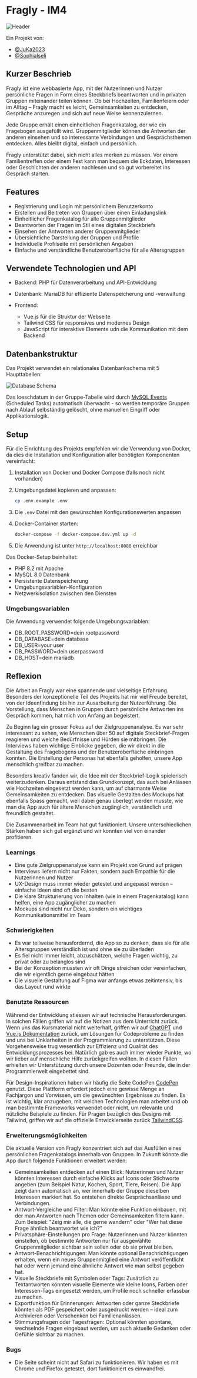 # Fragly - IM4

![Header](docs/header.jpg)

Ein Projekt von:

- [@JuKa2023](https://github.com/JuKa2023)
- [@SophiaIseli](https://github.com/SophiaIseli)

## Kurzer Beschrieb

Fragly ist eine webbasierte App, mit der Nutzerinnen und Nutzer persönliche Fragen in Form eines Steckbriefs beantworten und in privaten Gruppen miteinander teilen können. Ob bei Hochzeiten, Familienfeiern oder im Alltag – Fragly macht es leicht, Gemeinsamkeiten zu entdecken, Gespräche anzuregen und sich auf neue Weise kennenzulernen.

Jede Gruppe erhält einen einheitlichen Fragenkatalog, der wie ein Fragebogen ausgefüllt wird. Gruppenmitglieder können die Antworten der anderen einsehen und so interessante Verbindungen und Gesprächsthemen entdecken. Alles bleibt digital, einfach und persönlich.

Fragly unterstützt dabei, sich nicht alles merken zu müssen. Vor einem Familientreffen oder einem Fest kann man bequem die Eckdaten, Interessen oder Geschichten der anderen nachlesen und so gut vorbereitet ins Gespräch starten.

## Features
- Registrierung und Login mit persönlichem Benutzerkonto
- Erstellen und Beitreten von Gruppen über einen Einladungslink
- Einheitlicher Fragenkatalog für alle Gruppenmitglieder
- Beantworten der Fragen im Stil eines digitalen Steckbriefs
- Einsehen der Antworten anderer Gruppenmitglieder
- Übersichtliche Darstellung der Gruppen und Profile
- Individuelle Profilseite mit persönlichen Angaben
- Einfache und verständliche Benutzeroberfläche für alle Altersgruppen

## Verwendete Technologien und API

- Backend: PHP für Datenverarbeitung und API-Entwicklung

- Datenbank: MariaDB für effiziente Datenspeicherung und -verwaltung

- Frontend:
  - Vue.js für die Struktur der Webseite
  - Tailwind CSS für responsives und modernes Design
  - JavaScript für interaktive Elemente udn die Kommunikation mit dem Backend

## Datenbankstruktur

Das Projekt verwendet ein relationales Datenbankschema mit 5 Haupttabellen:

![Database Schema](docs/erd.png)

Das loeschdatum in der Gruppe-Tabelle wird durch [MySQL Events](https://dev.mysql.com/doc/refman/8.4/en/events-overview.html) (Scheduled Tasks) automatisch überwacht - so werden temporäre Gruppen nach Ablauf selbständig gelöscht, ohne manuellen Eingriff oder Applikationslogik.


## Setup

Für die Einrichtung des Projekts empfehlen wir die Verwendung von Docker, da dies die Installation und Konfiguration aller benötigten Komponenten vereinfacht:

1. Installation von Docker und Docker Compose (falls noch nicht vorhanden)
2. Umgebungsdatei kopieren und anpassen:

   ```bash
   cp .env.example .env
   ```

3. Die `.env` Datei mit den gewünschten Konfigurationswerten anpassen
4. Docker-Container starten:

   ```bash
   docker-compose -f docker-compose.dev.yml up -d
   ```

5. Die Anwendung ist unter `http://localhost:8080` erreichbar

Das Docker-Setup beinhaltet:

- PHP 8.2 mit Apache
- MySQL 8.0 Datenbank
- Persistente Datenspeicherung
- Umgebungsvariablen-Konfiguration
- Netzwerkisolation zwischen den Diensten

### Umgebungsvariablen

Die Anwendung verwendet folgende Umgebungsvariablen:

* DB_ROOT_PASSWORD=dein rootpassword
* DB_DATABASE=dein database
* DB_USER=your user
* DB_PASSWORD=dein userpassword
* DB_HOST=dein mariadb


## Reflexion

Die Arbeit an Fragly war eine spannende und vielseitige Erfahrung. Besonders der konzeptionelle Teil des Projekts hat mir viel Freude bereitet, von der Ideenfindung bis hin zur Ausarbeitung der Nutzerführung. Die Vorstellung, dass Menschen in Gruppen durch persönliche Antworten ins Gespräch kommen, hat mich von Anfang an begeistert.

Zu Beginn lag ein grosser Fokus auf der Zielgruppenanalyse. Es war sehr interessant zu sehen, wie Menschen über 50 auf digitale Steckbrief-Fragen reagieren und welche Bedürfnisse und Hürden sie mitbringen. Die Interviews haben wichtige Einblicke gegeben, die wir direkt in die Gestaltung des Fragebogens und der Benutzeroberfläche einbringen konnten. Die Erstellung der Personas hat ebenfalls geholfen, unsere App menschlich greifbar zu machen.

Besonders kreativ fanden wir, die Idee mit der Steckbrief-Logik spielerisch weiterzudenken. Daraus entstand das Grundkonzept, das auch bei Anlässen wie Hochzeiten eingesetzt werden kann, um auf charmante Weise Gemeinsamkeiten zu entdecken. Das visuelle Gestalten des Mockups hat ebenfalls Spass gemacht, weil dabei genau überlegt werden musste, wie man die App auch für ältere Menschen zugänglich, verständlich und freundlich gestaltet.

Die Zusammenarbeit im Team hat gut funktioniert. Unsere unterschiedlichen Stärken haben sich gut ergänzt und wir konnten viel von einander profitieren.

### Learnings
- Eine gute Zielgruppenanalyse kann ein Projekt von Grund auf prägen
- Interviews liefern nicht nur Fakten, sondern auch Empathie für die Nutzerinnen und Nutzer
- UX-Design muss immer wieder getestet und angepasst werden – einfache Ideen sind oft die besten
- Die klare Strukturierung von Inhalten (wie in einem Fragenkatalog) kann helfen, eine App zugänglicher zu machen
- Mockups sind nicht nur Deko, sondern ein wichtiges Kommunikationsmittel im Team

### Schwierigkeiten
- Es war teilweise herausfordernd, die App so zu denken, dass sie für alle Altersgruppen verständlich ist und ohne sie zu überladen
- Es fiel nicht immer leicht, abzuschätzen, welche Fragen wichtig, zu privat oder zu belanglos sind
- Bei der Konzeption mussten wir oft Dinge streichen oder vereinfachen, die wir eigentlich gerne eingebaut hätten
- Die visuelle Gestaltung auf Figma war anfangs etwas zeitintensiv, bis das Layout rund wirkte

### Benutzte Ressourcen

Während der Entwicklung stiessen wir auf technische Herausforderungen. In solchen Fällen griffen wir auf die Notizen aus dem Unterricht zurück. Wenn uns das Kursmaterial nicht weiterhalf, griffen wir auf [ChatGPT](https://chat.openai.com/) und [Vue.js Dokumentation](https://vuejs.org/guide/introduction.html) zurück, um Lösungen für Codeprobleme zu finden und uns bei Unklarheiten in der Programmierung zu unterstützen. Diese Vorgehensweise trug wesentlich zur Effizienz und Qualität des Entwicklungsprozesses bei. Natürlich gab es auch immer wieder Punkte, wo wir lieber auf menschliche Hilfe zurückgreifen wollten. In diesen Fällen erhielten wir Unterstützung durch unsere Dozenten oder Freunde, die in der Programmierwelt eingebettet sind.

Für Design-Inspirationen haben wir häufig die Seite CodePen [CodePen](https://codepen.io/) genutzt. Diese Plattform erfordert jedoch eine gewisse Menge an Fachjargon und Vorwissen, um die gewünschten Ergebnisse zu finden. Es ist wichtig, klar anzugeben, mit welchen Technologien man arbeitet und ob man bestimmte Frameworks verwendet oder nicht, um relevante und nützliche Beispiele zu finden. Für Pragen bezüglich des Designs mit Tailwind, griffen wir auf die offizielle Entwicklerseite zurück [TailwindCSS](https://tailwindcss.com/).

### Erweiterungsmöglichkeiten
Die aktuelle Version von Fragly konzentriert sich auf das Ausfüllen eines persönlichen Fragenkatalogs innerhalb von Gruppen. In Zukunft könnte die App durch folgende Funktionen erweitert werden:

- Gemeinsamkeiten entdecken auf einen Blick:
  Nutzerinnen und Nutzer könnten Interessen durch einfache Klicks auf Icons oder Stichworte angeben (zum Beispiel Natur, Kochen, Sport, Tiere, Reisen). Die App zeigt dann 
  automatisch an, wer innerhalb der Gruppe dieselben Interessen markiert hat. So entstehen direkte Gesprächsanlässe und Verbindungen.
- Antwort-Vergleiche und Filter:
  Man könnte eine Funktion einbauen, mit der man Antworten nach Themen oder Gemeinsamkeiten filtern kann. Zum Beispiel: "Zeig mir alle, die gerne wandern" oder "Wer hat 
  diese Frage ähnlich beantwortet wie ich?"
- Privatsphäre-Einstellungen pro Frage:
  Nutzerinnen und Nutzer könnten einstellen, ob bestimmte Antworten nur für ausgewählte Gruppenmitglieder sichtbar sein sollen oder ob sie privat bleiben.
- Antwort-Benachrichtigungen:
  Man könnte optional Benachrichtigungen erhalten, wenn ein neues Gruppenmitglied eine Antwort veröffentlicht hat oder wenn jemand eine ähnliche Antwort wie man selbst 
  gegeben hat.
- Visuelle Steckbriefe mit Symbolen oder Tags:
  Zusätzlich zu Textantworten könnten visuelle Elemente wie kleine Icons, Farben oder Interessen-Tags eingesetzt werden, um Profile noch schneller erfassbar zu machen.
- Exportfunktion für Erinnerungen:
  Antworten oder ganze Steckbriefe könnten als PDF gespeichert oder ausgedruckt werden – ideal zum Archivieren oder Verschenken bei Familienanlässen.
- Stimmungsfragen oder Tagesfragen:
  Optional könnten spontane, wechselnde Fragen eingebaut werden, um auch aktuelle Gedanken oder Gefühle sichtbar zu machen.
### Bugs
- Die Seite scheint nicht auf Safari zu funktionieren. Wir haben es mit Chrome und Firefox getestet, dort funktioniert es einwandfrei.